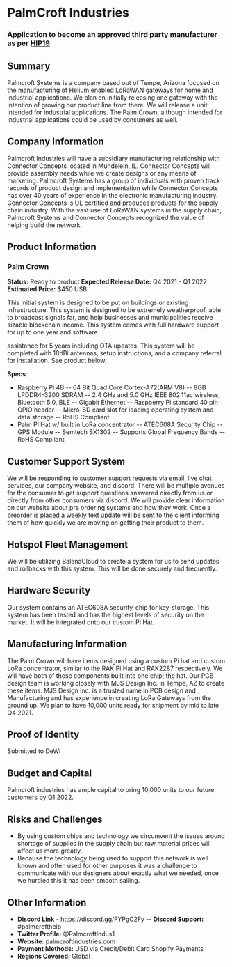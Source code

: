 # PalmCroft Industries
### Application to become an approved third party manufacturer as per [HIP19](https://github.com/helium/HIP/blob/master/0019-third-party-manufacturers.md)

## Summary
Palmcroft Systems is a company based out of Tempe, Arizona focused on the manufacturing of Helium
enabled LoRaWAN gateways for home and industrial applications. We plan on initially releasing one
gateway with the intention of growing our product line from there. We will release a unit intended for
industrial applications. The Palm Crown; although intended for industrial applications could be used by
consumers as well.

## Company Information
Palmcroft Industries will have a subsidiary manufacturing relationship with Connector Concepts located
in Mundelein, IL. Connector Concepts will provide assembly needs while we create designs or any means
of marketing. Palmcroft Systems has a group of individuals with proven track records of product design
and implementation while Connector Concepts has over 40 years of experience in the electronic
manufacturing industry. Connector Concepts is UL certified and produces products for the supply chain
industry. With the vast use of LoRaWAN systems in the supply chain, Palmcroft Systems and Connector
Concepts recognized the value of helping build the network.

## Product Information
### Palm Crown
**Status:** Ready to product
**Expected Release Date:** Q4 2021 - Q1 2022
**Estimated Price:** $450 USB

This initial system is designed to be put on buildings or existing infrastructure. This system is designed to
be extremely weatherproof, able to broadcast signals far, and help businesses and municipalities receive
sizable blockchain income. This system comes with full hardware support for up to one year and software

assistance for 5 years including OTA updates. This system will be completed with 18dBi antennas, setup
instructions, and a company referral for installation. See product below.

**Specs**:
- Raspberry Pi 4B
-- 64 Bit Quad Core Cortex-A72(ARM V8)
-- 8GB LPDDR4-3200 SDRAM
-- 2.4 GHz and 5.0 GHz IEEE 802.11ac wireless, Bluetooth 5.0, BLE
-- Gigabit Ethernet
-- Raspberry Pi standard 40 pin GPIO header
-- Micro-SD card slot for loading operating system and data storage
-- RoHS Compliant
- Palm Pi Hat w/ built in LoRa concentrator
-- ATEC608A Security Chip
-- GPS Module
-- Semtech SX1302
-- Supports Global Frequency Bands
-- RoHS Compliant

## Customer Support System
We will be responding to customer support requests via email, live chat services, our company website,
and discord. There will be multiple avenues for the consumer to get support questions answered directly
from us or directly from other consumers via discord. We will provide clear information on our website
about pre ordering systems and how they work. Once a preorder is placed a weekly text update will be
sent to the client informing them of how quickly we are moving on getting their product to them.

## Hotspot Fleet Management
We will be utilizing BalenaCloud to create a system for us to send updates and rollbacks with this system.
This will be done securely and frequently.

## Hardware Security
Our system contains an ATEC608A security-chip for key-storage. This system has been tested and has the
highest levels of security on the market. It will be integrated onto our custom Pi Hat.

## Manufacturing Information
The Palm Crown will have items designed using a custom Pi hat and custom LoRa concentrator, similar
to the RAK Pi Hat and RAK2287 respectively. We will have both of these components built into one chip;
the hat. Our PCB design team is working closely with MJS Design Inc. in Tempe, AZ to create these
items. MJS Design Inc. is a trusted name in PCB design and Manufacturing and has experience in creating LoRa Gateways from the ground up. We plan to have 10,000 units ready for shipment by mid to
late Q4 2021.

## Proof of Identity
Submitted to DeWi

## Budget and Capital
Palmcroft industries has ample capital to bring 10,000 units to our future customers by Q1 2022.

## Risks and Challenges
- By using custom chips and technology we circumvent the issues around shortage of supplies in
the supply chain but raw material prices will affect us more greatly.
- Because the technology being used to support this network is well known and often used for other
purposes it was a challenge to communicate with our designers about exactly what we needed,
once we hurdled this it has been smooth sailing.

## Other Information
- **Discord Link** - https://discord.gg/FYPgC2Fy
-- **Discord Support:** #palmcrofthelp
- **Twitter Profile:** @PalmcroftIndus1
- **Website:** palmcroftindustries.com
- **Payment Methods:** USD via Credit/Debit Card Shopify Payments
- **Regions Covered:** Global
